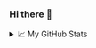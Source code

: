 ### Hi there :wave:

<details>
  <summary>📈 My GitHub Stats</summary>
  <br/>
  <div>
     <a href="https://github.com/anuraghazra/github-readme-stats"><img src="https://github-readme-stats.vercel.app/api?username=anxumalo&count_private=true&show_icons=true&include_all_commits=true&hide=stars,issues&theme=dark" alt="Adelaide's Github Stats" />
     <br/>
     <a href="https://git.io/streak-stats"><img src="http://github-readme-streak-stats.herokuapp.com?user=anxumalo&theme=merko" alt="Adelaide's GitHub Streak" />
  </div>
</details>

<!--
**anxumalo/anxumalo** is a ✨ _special_ ✨ repository because its `README.md` (this file) appears on your GitHub profile.

Here are some ideas to get you started:

- 🔭 I’m currently working on ...
- 🌱 I’m currently learning ...
- 👯 I’m looking to collaborate on ...
- 🤔 I’m looking for help with ...
- 💬 Ask me about ...
- 📫 How to reach me: ...
- 😄 Pronouns: ...
- ⚡ Fun fact: ...

[![GitHub Streak](http://github-readme-streak-stats.herokuapp.com?user=anxumalo&theme=swift)](https://git.io/streak-stats)

[![Anurag's GitHub Stats](https://github-readme-stats.vercel.app/api?username=anxumalo&count_private=true&show_icons=true&layout=default&theme=swift)](https://github.com/anuraghazra/github-readme-stats)

<!--[![Top Langs](https://github-readme-stats.vercel.app/api/top-langs/?username=anxumalo&layout=default&theme=swift)](https://github.com/anuraghazra/github-readme-stats)-->
